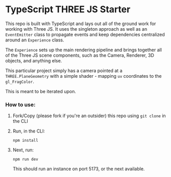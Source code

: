 # TypeScript THREE JS Starter
This repo is built with TypeScript and lays out all of the ground work for working with Three JS. It uses the singleton approach as well as an `EventEmitter` class to propagate events and keep dependencies centralized around an `Experience` class.

The `Experience` sets up the main rendering pipeline and brings together all of the Three JS scene components, such as the Camera, Renderer, 3D objects, and anything else.

This particular project simply has a camera pointed at a `THREE.PlaneGeometry` with a simple shader - mapping `uv` coordinates to the `gl_FragColor`. 

This is meant to be iterated upon.

### How to use:
1. Fork/Copy (please fork if you're an outsider) this repo using `git clone` in the CLI

2. Run, in the CLI:
    ```
    npm install
    ```

3. Next, run:
    ```
    npm run dev
    ```
    This should run an instance on port 5173, or the next available.